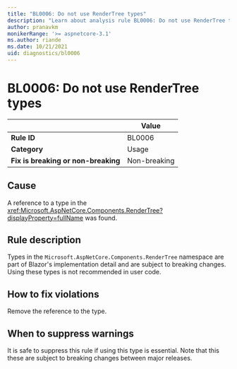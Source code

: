 ```yaml
---
title: "BL0006: Do not use RenderTree types"
description: "Learn about analysis rule BL0006: Do not use RenderTree types"
author: pranavkm
monikerRange: '>= aspnetcore-3.1'
ms.author: riande
ms.date: 10/21/2021
uid: diagnostics/bl0006
---
```

# BL0006: Do not use RenderTree types

| | Value |
|-|-|
| **Rule ID** |BL0006|
| **Category** |Usage|
| **Fix is breaking or non-breaking** |Non-breaking|

## Cause

A reference to a type in the <xref:Microsoft.AspNetCore.Components.RenderTree?displayProperty=fullName> was found.

## Rule description

Types in the `Microsoft.AspNetCore.Components.RenderTree` namespace are part of Blazor's implementation detail and are subject to breaking changes. Using these types is not recommended in user code.

## How to fix violations

Remove the reference to the type.

## When to suppress warnings

It is safe to suppress this rule if using this type is essential. Note that this these are subject to breaking changes between major releases.
